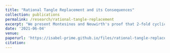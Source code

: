 ```yaml
---
title: "Rational Tangle Replacement and its Consequences"
collection: publications
permalink: /research/rational-tangle-replacement
excerpt: "We present Montesinos and Neuwirth's proof that 2-fold cyclic branched covers of S<sup>3</sup> are precisely the (closed, orientable) 3-manifolds which can be obtained via surgery on a strongly-invertible link in S<sup>3</sup>. The proof uses rational tangle replacement, of which we give a short exposition. This paper was written for a course on low-dimensional topology run by Joan Licata at the ANU."
date: '2021-06-04'
venue:
paperurl: 'https://isabel-prime.github.io/files/rational-tangle-replacement.pdf'
citation: 
---
```



